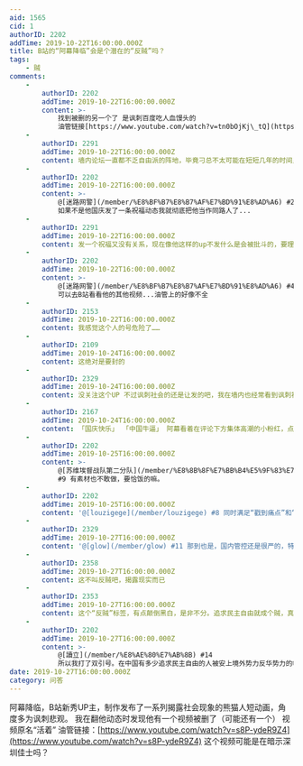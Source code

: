 ```yaml
---
aid: 1565
cid: 1
authorID: 2202
addTime: 2019-10-22T16:00:00.000Z
title: B站的“阿幕降临”会是个潜在的“反贼”吗？
tags:
    - 贼
comments:
    -
        authorID: 2202
        addTime: 2019-10-22T16:00:00.000Z
        content: >-
            找到被删的另一个了 是讽刺百度吃人血馒头的
            油管链接[https://www.youtube.com/watch?v=tn0bOjKj\_tQ](https://www.youtube.com/watch?v=tn0bOjKj_tQ)
    -
        authorID: 2291
        addTime: 2019-10-22T16:00:00.000Z
        content: 墙内论坛一直都不乏自由派的阵地，毕竟刁总不太可能在短短几年的时间里把经历过言论相对自由的时代的全国人民都给洗脑了
    -
        authorID: 2202
        addTime: 2019-10-22T16:00:00.000Z
        content: >-
            @[迷路网警](/member/%E8%BF%B7%E8%B7%AF%E7%BD%91%E8%AD%A6) #2
            如果不是他国庆发了一条祝福动态我就彻底把他当作同路人了...
    -
        authorID: 2291
        addTime: 2019-10-22T16:00:00.000Z
        content: 发一个祝福又没有关系，现在像他这样的up不发什么是会被批斗的，要理解别人。
    -
        authorID: 2202
        addTime: 2019-10-22T16:00:00.000Z
        content: >-
            @[迷路网警](/member/%E8%BF%B7%E8%B7%AF%E7%BD%91%E8%AD%A6) #4
            可以去B站看看他的其他视频...油管上的好像不全
    -
        authorID: 2153
        addTime: 2019-10-22T16:00:00.000Z
        content: 我感觉这个人的号危险了……
    -
        authorID: 2109
        addTime: 2019-10-24T16:00:00.000Z
        content: 这绝对是要封的
    -
        authorID: 2329
        addTime: 2019-10-24T16:00:00.000Z
        content: 没关注这个UP 不过讽刺社会的还是让发的吧，我在墙内也经常看到讽刺社会的啊
    -
        authorID: 2167
        addTime: 2019-10-24T16:00:00.000Z
        content: 「国庆快乐」 「中国牛逼」 阿幕看着在评论下方集体高潮的小粉红，点上一支烟，「下期视频素材有了，物种多样性研究」
    -
        authorID: 2202
        addTime: 2019-10-25T16:00:00.000Z
        content: >-
            @[苏维埃督战队第二分队](/member/%E8%8B%8F%E7%BB%B4%E5%9F%83%E7%9D%A3%E6%88%98%E9%98%9F%E7%AC%AC%E4%BA%8C%E5%88%86%E9%98%9F)
            #9 有素材也不敢做，要恰饭的嘛。
    -
        authorID: 2202
        addTime: 2019-10-25T16:00:00.000Z
        content: '@[louzigege](/member/louzigege) #8 同时满足“戳到痛点”和“影响力大”这两个条件的视频活不了几个。'
    -
        authorID: 2329
        addTime: 2019-10-27T16:00:00.000Z
        content: '@[glow](/member/glow) #11 那到也是，国内管控还是很严的，特别是知乎啊什么的，真的搞不清他们的政治立场'
    -
        authorID: 2358
        addTime: 2019-10-27T16:00:00.000Z
        content: 这不叫反贼吧，揭露现实而已
    -
        authorID: 2353
        addTime: 2019-10-27T16:00:00.000Z
        content: 这个“反贼”标签，有点颠倒黑白，是非不分。追求民主自由就成个贼，真是歹毒。
    -
        authorID: 2202
        addTime: 2019-10-27T16:00:00.000Z
        content: >-
            @[讀立](/member/%E8%AE%80%E7%AB%8B) #14
            所以我打了双引号。在中国有多少追求民主自由的人被安上境外势力反华势力的帽子？他们可没有被打双引号。
date: 2019-10-27T16:00:00.000Z
category: 问答
---
```


阿幕降临，B站新秀UP主，制作发布了一系列揭露社会现象的熊猫人短动画，角度多为讽刺悲观。 我在翻他动态时发现他有一个视频被删了（可能还有一个） 视频原名“活着” 油管链接：[https://www.youtube.com/watch?v=s8P-ydeR9Z4](https://www.youtube.com/watch?v=s8P-ydeR9Z4) 这个视频可能是在暗示深圳佳士吗？
